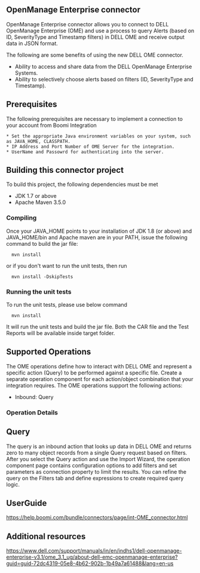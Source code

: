 ## OpenManage Enterprise connector ##
OpenManage Enterprise connector allows you to connect to DELL OpenManage Enterprise (OME) and use a process to query Alerts (based on ID, SeverityType and Timestamp filters) in DELL OME and receive output data in JSON format.

The following are some benefits of using the new DELL OME connector.
*	Ability to access and share data from the DELL OpenManage Enterprise Systems.
*	Ability to selectively choose alerts based on filters (ID, SeverityType and Timestamp).

## Prerequisites ##
The following prerequisites are necessary to implement a connection to your account from Boomi Integration

	* Set the appropriate Java environment variables on your system, such as JAVA_HOME, CLASSPATH.
	* IP Address and Port Number of OME Server for the integration.
	* UserName and Passowrd for authenticating into the server.

## Building this connector project ##
To build this project, the following dependencies must be met

 * JDK 1.7 or above
 * Apache Maven 3.5.0
### Compiling ###
Once your JAVA_HOME points to your installation of JDK 1.8 (or above) and JAVA_HOME/bin and Apache maven are in your PATH, issue the following command to build the jar file:
```
  mvn install
```
or if you don't want to run the unit tests, then run 
```
  mvn install -DskipTests
``` 
### Running the unit tests ###
To run the unit tests, please use below command 
``` 
  mvn install 
```
It will run the unit tests and build the jar file. Both the CAR file and the Test Reports will be available inside target folder.

## Supported Operations ##
The OME operations define how to interact with DELL OME and represent a specific action (Query) to be performed against a specific file.
Create a separate operation component for each action/object combination that your integration requires.
The OME operations support the following actions:

* Inbound: Query

### Operation Details ###

## Query ##
The query is an inbound action that looks up data in DELL OME and returns zero to many object records from a single Query request based on filters. After you select the Query action and use the Import Wizard, the operation component page contains configuration options to add filters and set parameters as connection property to limit the results. You can refine the query on the Filters tab and define expressions to create required query logic. 

## UserGuide ##
https://help.boomi.com/bundle/connectors/page/int-OME_connector.html

## Additional resources ##
https://www.dell.com/support/manuals/in/en/indhs1/dell-openmanage-enterprise-v3.1/ome_3.1_ug/about-dell-emc-openmanage-enterprise?guid=guid-72dc4319-05e8-4b62-902b-1b49a7a61488&lang=en-us
